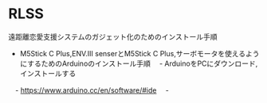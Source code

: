 # RLSS
遠距離恋愛支援システムのガジェット化のためのインストール手順

 - M5Stick C Plus,ENV.Ⅲ senserとM5Stick C Plus,サーボモータを使えるようにするためのArduinoのインストール手順
 　- ArduinoをPCにダウンロード,インストールする

 　- https://www.arduino.cc/en/software/#ide
 　- 
